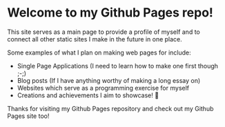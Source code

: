 # Welcome to my Github Pages repo!
<p>This site serves as a main page to provide a profile of myself and to connect all other static sites I make in the future in one place.</p>
<p>Some examples of what I plan on making web pages for include:</p>

* Single Page Applications (I need to learn how to make one first though ;-;)
* Blog posts (If I have anything worthy of making a long essay on)
* Websites which serve as a programming exercise for myself
* Creations and achievements I aim to showcase! 🎉

<p>Thanks for visiting my Github Pages repository and check out my Github Pages site too!</p>